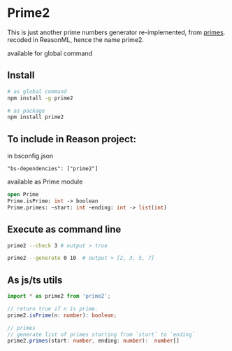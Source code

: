 # Prime2

This is just another prime numbers generator re-implemented, from [primes](https://www.npmjs.com/package/primes).
recoded in ReasonML, hence the name prime2.

available for global command
## Install
```bash
# as global command
npm install -g prime2

# as package
npm install prime2
```

## To include in Reason project:
in bsconfig.json
```
"bs-dependencies": ["prime2"]
```

available as Prime module
```ocaml
open Prime
Prime.isPrime: int -> boolean
Prime.primes: ~start: int ~ending: int -> list(int)
```


## Execute as command line
```bash
prime2 --check 3 # output > true

prime2 --generate 0 10  # output > [2, 3, 5, 7]
```

## As js/ts utils
```typescript
import * as prime2 from 'prime2';

// return true if n is prime.
prime2.isPrime(n: number): boolean;

// primes
// generate list of primes starting from `start` to `ending`
prime2.primes(start: number, ending: number):  number[]
```
